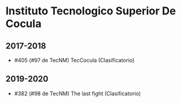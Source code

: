 # Instituto Tecnologico Superior De Cocula

## 2017-2018

- #405 (#97 de TecNM) TecCocula (Clasificatorio)

## 2019-2020

- #382 (#98 de TecNM) The last fight (Clasificatorio)


